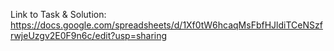 Link to Task & Solution: https://docs.google.com/spreadsheets/d/1Xf0tW6hcaqMsFbfHJldiTCeNSzfrwjeUzgv2E0F9n6c/edit?usp=sharing
